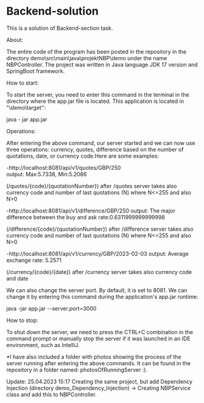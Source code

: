 # Backend-solution
This is a solution of Backend-section task.  

About:

The entire code of the program has been posted in the repository in the directory demo\src\main\java\projektNBP\demo under the name NBPController. The project was written in Java language JDK 17 version and SpringBoot framework. 


How to start:

To start the server, you need to enter this command in the terminal in the directory where the app.jar file is located. This application is located in "\demo\target'': 

java - jar app.jar


Operations:

After entering the above command, our server started and we can now use three operations: currency, quotes, difference based on the number of quotations, date, or currency code.Here are some examples:

-http://localhost:8081/api/v1/quotes/GBP/250  
output: Max:5.7338, Min:5.2086 

(/quotes/{code}/{quotationNumber}) after /quotes server takes also currency code and number of last quotations (N) where N<=255 and also N>0

-http://localhost:8081/api/v1/difference/GBP/250
output: The major difference between the buy and ask rate:0.6311999999999998 

(/difference/{code}/{quotationNumber}) after /difference server takes also currency code and number of last quotations (N) where N<=255 and also N>0

-http://localhost:8081/api/v1/currency/GBP/2023-02-03
output: Average exchange rate: 5.2571 

(/currency/{code}/{date}) after /currency server takes also currency code and date

We can also change the server port. By default, it is set to 8081. We can change it by entering this command during the application's app.jar runtime: 

java -jar app.jar --server.port=3000



How to stop:

To shut down the server, we need to press the CTRL+C combination in the command prompt or manually stop the server if it was launched in an IDE environment, such as IntelliJ.


*I have also included a folder with photos showing the process of the server running after entering the above commands. It can be found in the repository in a folder named: photosOfRunningServer :).


Update: 25.04.2023 15:17 
Creating the same project, but add Dependency Injection (directory demo_Dependency_Injection) -> Creating NBPService class and add this to NBPController. 


